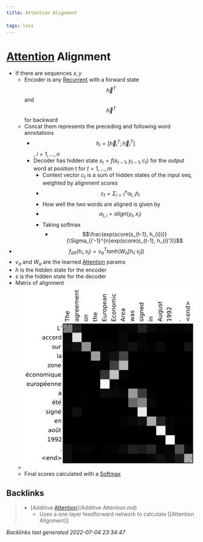 ```yaml
---
title: Attention Alignment

tags: loss
---
```


# [Attention](Attention.md) Alignment
- If there are sequences $x, y$
	- Encoder is any [Recurrent](Recurrent.md) with a forward state $$\overrightarrow h^{T}$$ and $$\overleftarrow h^{T}$$ for backward
	- Concat them represents the preceding and following word annotations
		- $$h_{i}= [\overrightarrow h_{i}^{T}; \overleftarrow h_{i}^{T}]$$, $i = 1, …, n$
		- Decoder has hidden state $s_{t}= f(s_{t-1}, y_{t-1}, c_{t})$ for the output word at position t for $t = 1, …, m$
			- Context vector $c_{t}$ is a sum of hidden states of the input seq, weighted by alignment scores
			- $$c_{t}= \Sigma_{i=1}^{n}\alpha_{t,i}h_{i}$$
			- How well the two words are aligned is given by
			- $$\alpha_{t,i} = align(y_{t}, x_{i})$$
			- Taking softmax
				- $$\frac{exp(score(s_{t-1}, h_{i}))}{\Sigma_{i'-1}^{n}exp(score(s_{t-1}, h_{i}'))}$$
- $$f_{att}(h_{i}, s_{j}) = v_{a}^{T}tanh(W_{a}[h_{i};s_{j}])$$
- $v_{a}$ and $W_{a}$ are the learned [Attention](Attention.md) params
- $h$ is the hidden state for the encoder
- $s$ is the hidden state for the decoder
- Matrix of alignment
	- ![](assets/Pasted%20image%2020220621170423.png)
	- Final scores calculated with a [Softmax](Softmax.md)








## Backlinks

> - [Additive [Attention](Attention.md)](Additive Attention.md)
>   - Uses a one layer feedforward network to calculate [[Attention Alignment]]

_Backlinks last generated 2022-07-04 23:34:47_
